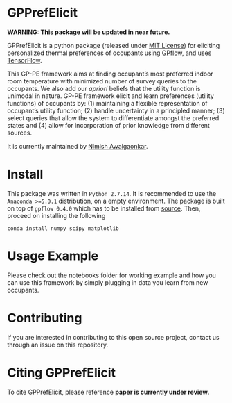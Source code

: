 # GPPrefElicit

**WARNING: This package will be updated in near future.**

GPPrefElicit is a python package (released under [MIT License](https://github.com/nawalgao/GPPrefElicit/blob/master/LICENSE)) for eliciting personalized thermal preferences of occupants 
using [GPflow](https://github.com/GPflow/GPflow), and uses [TensorFlow](http://www.tensorflow.org).

This GP-PE framework aims at finding occupant’s most preferred indoor room temperature with minimized number of survey queries to the occupants. We also add our *apriori* beliefs that the utility function is unimodal in nature. GP-PE framework elicit and learn preferences (utility functions) of occupants by: (1) maintaining a flexible representation of occupant’s utility function; (2) handle uncertainty in a principled manner; (3) select queries that allow the system to differentiate amongst the preferred states and (4) allow for incorporation of prior knowledge from different sources.

It is currently maintained by [Nimish Awalgaonkar](https://www.predictivesciencelab.org/people.html).

# Install
This package was written in `Python 2.7.14`. It is recommended to use the `Anaconda >=5.0.1` distribution, on a empty environment. The package is built on top of `gpflow 0.4.0` which has to be installed from [source]( https://github.com/GPflow/GPflow/releases/tag/0.4.0).
Then, proceed on installing the following
```
conda install numpy scipy matplotlib 
```

# Usage Example
Please check out the notebooks folder for working example and how you can use this framework by simply plugging in data you learn from new occupants.

# Contributing
If you are interested in contributing to this open source project, contact us through an issue on this repository.

# Citing GPPrefElicit

To cite GPPrefElicit, please reference **paper is currently under review**.



